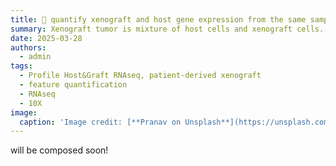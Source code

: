 ```yaml
---
title: 🧬 quantify xenograft and host gene expression from the same sample
summary: Xenograft tumor is mixture of host cells and xenograft cells. Here I present the methode to simultaneously quantify the gene expression in both xenograft and the host cells.  
date: 2025-03-28
authors:
  - admin
tags:
  - Profile Host&Graft RNAseq, patient-derived xenograft
  - feature quantification
  - RNAseq
  - 10X
image:
  caption: 'Image credit: [**Pranav on Unsplash**](https://unsplash.com)'
---
```


will be composed soon!


